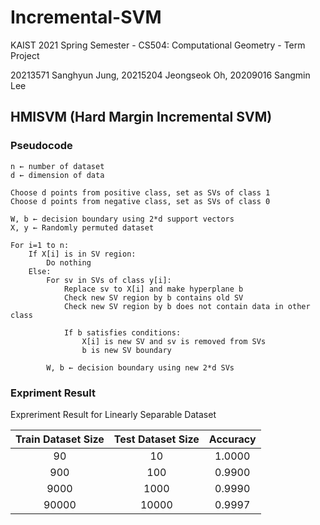 # Incremental-SVM
KAIST 2021 Spring Semester - CS504: Computational Geometry - Term Project

20213571 Sanghyun Jung, 20215204 Jeongseok Oh, 20209016 Sangmin Lee

## HMISVM (Hard Margin Incremental SVM)
### Pseudocode
```
n ← number of dataset
d ← dimension of data

Choose d points from positive class, set as SVs of class 1
Choose d points from negative class, set as SVs of class 0

W, b ← decision boundary using 2*d support vectors
X, y ← Randomly permuted dataset

For i=1 to n:
    If X[i] is in SV region:
        Do nothing
    Else:
        For sv in SVs of class y[i]:
            Replace sv to X[i] and make hyperplane b
            Check new SV region by b contains old SV
            Check new SV region by b does not contain data in other class

            If b satisfies conditions:
                X[i] is new SV and sv is removed from SVs
                b is new SV boundary
        
        W, b ← decision boundary using new 2*d SVs
```

### Expriment Result
Expreriment Result for Linearly Separable Dataset

| Train Dataset Size | Test Dataset Size | Accuracy |
|:---:|:---:|:---:|
| 90     | 10     | 1.0000 |
| 900    | 100    | 0.9900 |
| 9000   | 1000   | 0.9990 |
| 90000  | 10000  | 0.9997 |
